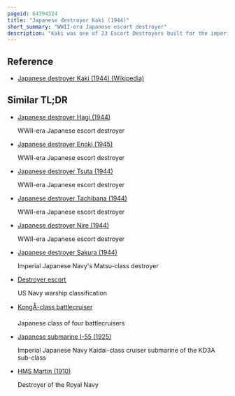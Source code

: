 ```yaml
---
pageid: 64394324
title: "Japanese destroyer Kaki (1944)"
short_summary: "WWII-era Japanese escort destroyer"
description: "Kaki was one of 23 Escort Destroyers built for the imperial japanese Navy during World War Ii of the tachibana Sub-Class of the Matsu Class. Completed in March 1945 the Ship was lightly damaged later that Month during an american Airstrike. She was used after the War until 1947 to repatriate japanese Personnel. The Destroyer was turned over mid-year to the united States and was subsequently scrapped."
---
```


## Reference

- [Japanese destroyer Kaki (1944) (Wikipedia)](https://en.wikipedia.org/?curid=64394324)

## Similar TL;DR

- [Japanese destroyer Hagi (1944)](/tldr/en/japanese-destroyer-hagi-1944)

  WWII-era Japanese escort destroyer

- [Japanese destroyer Enoki (1945)](/tldr/en/japanese-destroyer-enoki-1945)

  WWII-era Japanese escort destroyer

- [Japanese destroyer Tsuta (1944)](/tldr/en/japanese-destroyer-tsuta-1944)

  WWII-era Japanese escort destroyer

- [Japanese destroyer Tachibana (1944)](/tldr/en/japanese-destroyer-tachibana-1944)

  WWII-era Japanese escort destroyer

- [Japanese destroyer Nire (1944)](/tldr/en/japanese-destroyer-nire-1944)

  WWII-era Japanese escort destroyer

- [Japanese destroyer Sakura (1944)](/tldr/en/japanese-destroyer-sakura-1944)

  Imperial Japanese Navy's Matsu-class destroyer

- [Destroyer escort](/tldr/en/destroyer-escort)

  US Navy warship classification

- [KongÅ-class battlecruiser](/tldr/en/kongo-class-battlecruiser)

  Japanese class of four battlecruisers

- [Japanese submarine I-55 (1925)](/tldr/en/japanese-submarine-i-55-1925)

  Imperial Japanese Navy Kaidai-class cruiser submarine of the KD3A sub-class

- [HMS Martin (1910)](/tldr/en/hms-martin-1910)

  Destroyer of the Royal Navy
